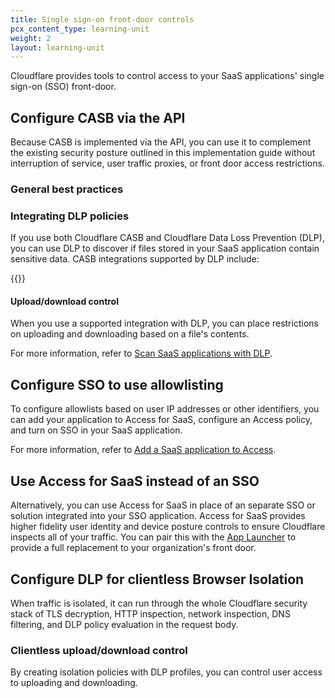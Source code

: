 ```yaml
---
title: Single sign-on front-door controls
pcx_content_type: learning-unit
weight: 2
layout: learning-unit
---
```


Cloudflare provides tools to control access to your SaaS applications' single sign-on (SSO) front-door.

## Configure CASB via the API

Because CASB is implemented via the API, you can use it to complement the existing security posture outlined in this implementation guide without interruption of service, user traffic proxies, or front door access restrictions.

### General best practices

### Integrating DLP policies

If you use both Cloudflare CASB and Cloudflare Data Loss Prevention (DLP), you can use DLP to discover if files stored in your SaaS application contain sensitive data. CASB integrations supported by DLP include:

{{<render file="casb/_casb-dlp-integrations.md" productFolder="cloudflare-one">}}

#### Upload/download control

When you use a supported integration with DLP, you can place restrictions on uploading and downloading based on a file's contents.

For more information, refer to [Scan SaaS applications with DLP](/cloudflare-one/applications/scan-apps/casb-dlp/).

## Configure SSO to use allowlisting

To configure allowlists based on user IP addresses or other identifiers, you can add your application to Access for SaaS, configure an Access policy, and turn on SSO in your SaaS application.

For more information, refer to [Add a SaaS application to Access](/cloudflare-one/applications/configure-apps/saas-apps/).

## Use Access for SaaS instead of an SSO

Alternatively, you can use Access for SaaS in place of an separate SSO or solution integrated into your SSO application. Access for SaaS provides higher fidelity user identity and device posture controls to ensure Cloudflare inspects all of your traffic. You can pair this with the [App Launcher](/cloudflare-one/applications/app-launcher/) to provide a full replacement to your organization's front door.

## Configure DLP for clientless Browser Isolation

When traffic is isolated, it can run through the whole Cloudflare security stack of TLS decryption, HTTP inspection, network inspection, DNS filtering, and DLP policy evaluation in the request body.

### Clientless upload/download control

By creating isolation policies with DLP profiles, you can control user access to uploading and downloading.
